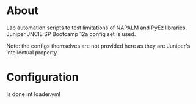 About
=====

Lab automation scripts to test limitations of NAPALM and PyEz libraries.
Juniper JNCIE SP Bootcamp 12a config set is used.

Note: the configs themselves are not provided here as they are Juniper's intellectual property. 


Configuration
=============

Is done int loader.yml 

